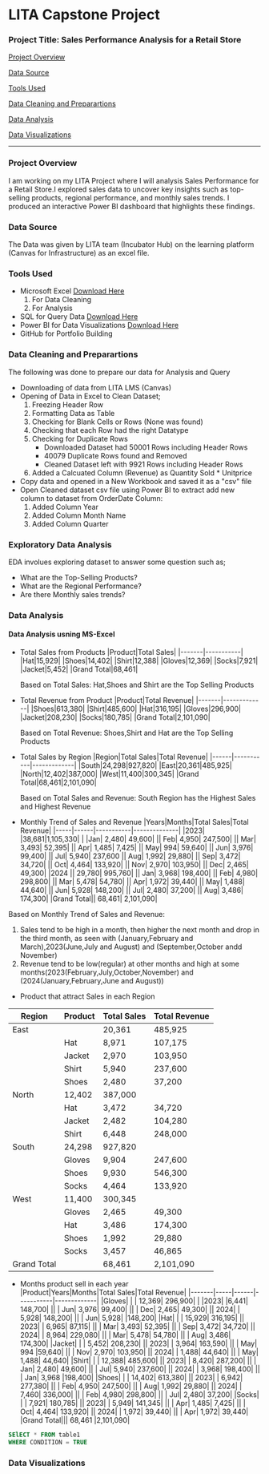 # LITA Capstone Project

### Project Title: Sales Performance Analysis for a Retail Store
[Project Overview](#project-overview) 

[Data Source](#data-source) 

[Tools Used](#tools-used) 

[Data Cleaning and Preparartions](#data-cleaning-and-preparartions)

[Data Analysis](#data-analysis) 

[Data Visualizations](#data-visualizations) 

---
### Project Overview
I am working on my LITA Project where I will analysis Sales Performance  for a Retail Store.I explored sales data to uncover key insights such as top-selling products, regional performance, and monthly sales trends. I produced an interactive Power BI dashboard that highlights these findings.

### Data Source
The Data was given by LITA team (Incubator Hub) on the learning platform (Canvas for Infrastructure) as an excel file.

### Tools Used
- Microsoft Excel [Download Here](https://www.microsoft.com)
  1. For Data Cleaning
  2. For Analysis
- SQL for Query Data [Download Here](https://www.microsoft.com)
- Power BI for Data Visualizations [Download Here](https://www.microsoft.com)
- GitHub for Portfolio Building

### Data Cleaning and Preparartions
The following was done to prepare our data for Analysis and Query
- Downloading of data from LITA LMS (Canvas)
- Opening of Data in Excel to Clean Dataset;
  1. Freezing Header Row
  2. Formatting Data as Table
  3. Checking for Blank Cells or Rows (None was found)
  4. Checking that each Row had the right Datatype
  5. Checking for Duplicate Rows
     - Downloaded Dataset had 50001 Rows including Header Rows
     - 40079 Duplicate Rows found and Removed
     - Cleaned Dataset left with 9921 Rows including Header Rows
  6. Added a Calcuated Column (Revenue) as Quantity Sold * Unitprice
- Copy data and opened in a New Workbook and saved it as a "csv" file
- Open Cleaned dataset csv file using Power BI to extract add new column to dataset from OrderDate Column:
  1. Added Column Year
  2. Added Column Month Name
  3. Added Column Quarter

### Exploratory Data Analysis
EDA involues exploring dataset to answer some question such as;
- What are the Top-Selling Products?
- What are the Regional Performance?
- Are there Monthly sales trends?

### Data Analysis
#### Data Analysis usning MS-Excel
- Total Sales from Products
  |Product|Total Sales|
  |-------|-----------|
  |Hat|15,929|
  |Shoes|14,402|
  |Shirt|12,388|
  |Gloves|12,369|
  |Socks|7,921|
  |Jacket|5,452|
  |Grand Total|68,461|
  
  Based on Total Sales: Hat,Shoes and Shirt are the Top Selling Products
  
- Total Revenue from Product
  |Product|Total Revenue|
  |-------|-------------|
  |Shoes|613,380|
  |Shirt|485,600|
  |Hat|316,195|
  |Gloves|296,900|
  |Jacket|208,230|
  |Socks|180,785|
  |Grand Total|2,101,090|
  
  Based on Total Revenue: Shoes,Shirt and Hat are the Top Selling Products

- Total Sales by Region	
  |Region|Total Sales|Total Revenue|
  |------|-----------|-------------|
  |South|24,298|927,820|
  |East|20,361|485,925|
  |North|12,402|387,000|
  |West|11,400|300,345|
  |Grand Total|68,461|2,101,090|

   Based on Total Sales and Revenue: South Region has the Highest Sales and Highest Revenue
  
- Monthly Trend of Sales and Revenue
  |Years|Months|Total Sales|Total Revenue|
  |-----|------|-----------|--------------|
  |2023|	|38,681|1,105,330|
  | 	|Jan|	2,480|	49,600|
  ||	Feb|	4,950|	247,500|
  ||	Mar|	3,493|	52,395|
  ||	Apr|	1,485|	7,425|
  ||	May|	994|	59,640|
  ||	Jun|	3,976|	99,400|
  ||	Jul|	5,940|	237,600
  ||	Aug|	1,992|	29,880|
  ||	Sep|	3,472|	34,720|
  ||	Oct|	4,464|	133,920|
  ||	Nov|	2,970|	103,950|
  ||	Dec|	2,465|	49,300|
  |2024	||	29,780|	995,760|
  ||	Jan|	3,968|	198,400|
  ||	Feb|	4,980|	298,800|
  ||	Mar|	5,478|	54,780|
  ||	Apr|	1,972|	39,440|
  ||	May|	1,488|	44,640|
  ||	Jun|	5,928|	148,200|
  ||	Jul|	2,480|	37,200|
  ||	Aug|	3,486|	174,300|
|Grand Total||	68,461|	2,101,090|

Based on Monthly Trend of Sales and Revenue: 
1. Sales tend to be high in a month, then higher the next month and drop in the third month, as seen with (January,February and March),2023(June,July and August) and (September,October andd November)
2. Revenue tend to be low(regular) at other months and high at some months(2023(February,July,October,November) and (2024(January,February,June and August))
			
- Product that attract Sales in each Region
     
|Region|Product|Total Sales|Total Revenue|
|------|-------|-----------|--------------|
|East	|      |20,361|485,925|
||	Hat|	8,971|107,175|
||	Jacket|	2,970|103,950|
||	Shirt|	5,940|237,600|
||	Shoes|	2,480|37,200|
|North	|	12,402|387,000|
||	Hat|	3,472|34,720|
||	Jacket|	2,482|104,280|
||	Shirt|	6,448|248,000|
|South	|	24,298|927,820|
||	Gloves|	9,904|247,600|
||	Shoes|	9,930|546,300|
||	Socks|	4,464|133,920|
|West	|	11,400|300,345|
||	Gloves|	2,465|49,300|
||	Hat|	3,486|174,300|
||	Shoes|	1,992|29,880|
||	Socks|	3,457|46,865|
|Grand Total||	68,461|2,101,090|

- Months product sell in each year				
|Product|Years|Months|Total Sales|Total Revenue|
|-------|-----|------|-----------|-------------|
|Gloves|      |      |	12,369|	296,900|
| |2023|	|6,441|	148,700|
||	|	Jun|	3,976|	99,400|
||	|	Dec|	2,465|	49,300|
||	2024|	|	5,928|	148,200|
||	|	Jun|	5,928|	|148,200|
|Hat|	|	|	15,929|	316,195|
||	2023|	|	6,965|	87,115|
||	|	Mar|	3,493|	52,395|
||	|	Sep|	3,472|	34,720|
||	2024|	|	8,964|	229,080|
||	|	Mar|	5,478|	54,780|
||	|	Aug|	3,486|	174,300|
|Jacket|	|	|	5,452|	208,230|
||	2023|	|	3,964|	163,590|
||	|	May|	994	|59,640|
||	|	Nov|	2,970|	103,950|
||	2024|	|	1,488|	44,640|
||	|	May|	1,488|	44,640|
|Shirt|	|	|	12,388|	485,600|
||	2023|	|	8,420|	287,200|
||	|	Jan|	2,480|	49,600|
||	|	Jul|	5,940|	237,600|
||	2024|	|	3,968|	198,400|
||	|	Jan|	3,968	|198,400|
|Shoes|	|	|	14,402|	613,380|
||	2023|	|	6,942|	277,380|
||	|	Feb|	4,950|	247,500|
||	|	Aug|	1,992|	29,880|
||	2024|	|	7,460|	336,000|
||	|	Feb|	4,980|	298,800|
||	|	Jul|	2,480|	37,200|
|Socks|	|	|	7,921|	180,785|
||	2023|	|	5,949|	141,345|
||	|	Apr|	1,485|	7,425|
||	|	Oct|	4,464|	133,920|
||	2024|	|	1,972|	39,440|
||	|	Apr|	1,972|	39,440|
|Grand Total|||		68,461	|2,101,090|

```SQL
SElECT * FROM table1
WHERE CONDITION = TRUE
```
### Data Visualizations 
